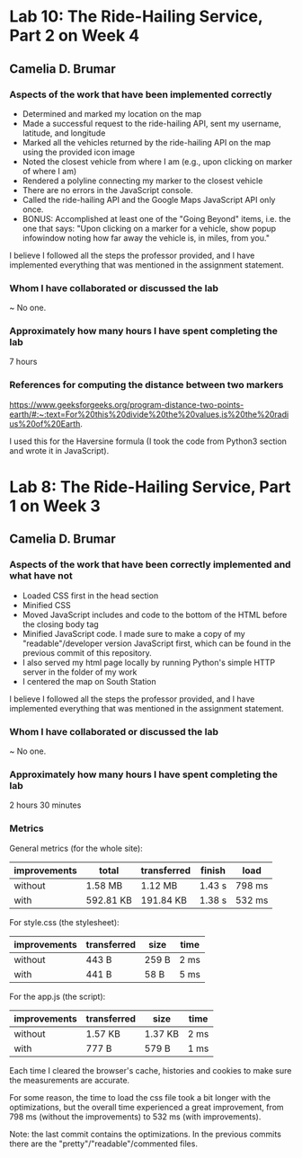 # Lab 10: The Ride-Hailing Service, Part 2 on Week 4

## Camelia D. Brumar

### Aspects of the work that have been implemented correctly

- Determined and marked my location on the map
- Made a successful request to the ride-hailing API, sent my username, latitude, and longitude
- Marked all the vehicles returned by the ride-hailing API on the map using the provided icon image
- Noted the closest vehicle from where I am (e.g., upon clicking on marker of where I am)
- Rendered a polyline connecting my marker to the closest vehicle
- There are no errors in the JavaScript console.
- Called the ride-hailing API and the Google Maps JavaScript API only once.
- BONUS: Accomplished at least one of the "Going Beyond" items, i.e. the one that says: "Upon clicking on a marker for a vehicle, show popup infowindow noting how far away the vehicle is, in miles, from you."

I believe I followed all the steps the professor provided, and I have implemented everything that was mentioned in the assignment statement.

### Whom I have collaborated or discussed the lab
~ No one.

### Approximately how many hours I have spent completing the lab
7 hours

### References for computing the distance between two markers
https://www.geeksforgeeks.org/program-distance-two-points-earth/#:~:text=For%20this%20divide%20the%20values,is%20the%20radius%20of%20Earth.

I used this for the Haversine formula (I took the code from Python3 section and wrote it in JavaScript).


# Lab 8: The Ride-Hailing Service, Part 1 on Week 3

## Camelia D. Brumar

### Aspects of the work that have been correctly implemented and what have not

- Loaded CSS first in the head section
- Minified CSS
- Moved JavaScript includes and code to the bottom of the HTML before the closing body tag
- Minified JavaScript code. I made sure to make a copy of my "readable"/developer version JavaScript first, which can be found in the previous commit of this repository.
- I also served my html page locally by running Python's simple HTTP server in the folder of my work
- I centered the map on South Station

I believe I followed all the steps the professor provided, and I have implemented everything that was mentioned in the assignment statement.

### Whom I have collaborated or discussed the lab
~ No one.

### Approximately how many hours I have spent completing the lab
2 hours 30 minutes

### Metrics

General metrics (for the whole site):

| improvements | total     | transferred | finish | load   |
|--------------|-----------|-------------|--------|--------|
| without      | 1.58 MB   | 1.12 MB     | 1.43 s | 798 ms |
| with         | 592.81 KB | 191.84 KB   | 1.38 s | 532 ms |

For style.css (the stylesheet):

| improvements | transferred | size  | time |
|--------------|-------------|-------|------|
| without      | 443 B       | 259 B | 2 ms |
| with         | 441 B       | 58 B  | 5 ms |

For the app.js (the script):

| improvements | transferred | size    | time |
|--------------|-------------|---------|------|
| without      | 1.57 KB     | 1.37 KB | 2 ms |
| with         | 777 B       | 579 B   | 1 ms |

Each time I cleared the browser's cache, histories and cookies to make sure the measurements are accurate.

For some reason, the time to load the css file took a bit longer with
the optimizations, but the overall time experienced a great improvement, 
from 798 ms (without the improvements) to 532 ms (with improvements).

Note: the last commit contains the optimizations. In the previous commits there are the "pretty"/"readable"/commented files.
